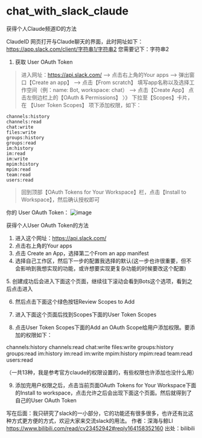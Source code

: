 # chat_with_slack_claude

获得个人Claude频道ID的方法


ClaudeID
网页打开与Claude聊天的界面，此时网址如下：
https://app.slack.com/client/字符串1/字符串2
您需要记下：字符串2
1. 获取 User OAuth Token
> 进入网址：https://api.slack.com/ --> 点击右上角的Your apps --> 弹出窗口【Create an app】 --> 点击【From scratch】
> 填写app名称以及选择工作空间（例：name: Bot, workspace: chat） --> 点击【Create App】
> 点击左侧边栏上的【OAuth & Permissions】 〉》 下拉至【Scopes】卡片，在 【User Token Scopes】 项下添加权限，如下：
```
channels:history
channels:read
chat:write
files:write
groups:history
groups:read
im:history
im:read
im:write
mpim:history
mpim:read
team:read
users:read
```
> 回到顶部【OAuth Tokens for Your Workspace】栏，点击【Install to Workspace】，然后确认授权即可

你的 User OAuth Token：
![image](https://user-images.githubusercontent.com/32289652/236881898-383112da-0078-464d-899a-70a7a5d11923.png)


获得个人User OAuth Token的方法

1. 进入这个网址：https://api.slack.com/
2. 点击右上角的Your apps
3. 点击 Create an App，选择第二个From an app manifest
4. 选择自己工作区，然后下一步的配置我选择的默认(这一步也许很重要，但不会影响到我想实现的功能，或许想要实现更复杂功能的时候要改这个配置)

5. 创建成功后会进入下面这个页面，继续往下滚动会看到Bots这个选项，看到之后点击进入





6. 然后点击下面这个绿色按钮Review Scopes to Add




7. 进入下面这个页面后找到Scopes下面的User Token Scopes




8. 点击User Token Scopes下面的Add an OAuth Scope给用户添加权限。要添加的权限如下：

channels:history
channels:read
chat:write
files:write
groups:history
groups:read
im:history
im:read
im:write
mpim:history
mpim:read
team:read
users:read

（一共13种，我是参考官方claude的权限设置的，有些权限也许添加也没什么用）




9. 添加完用户权限之后，点击当前页面OAuth Tokens for Your Workspace下面的Install to workspace，点击允许之后会出现下面这个页面。然后就得到了自己的User OAuth Token




写在后面：我只研究了slack的一小部分，它的功能还有很多很多，也许还有比这种方式更方便的方式，欢迎大家来交流slack的用法。 作者：深海与鲸LI https://www.bilibili.com/read/cv23452942#reply164158352160 出处：bilibili
